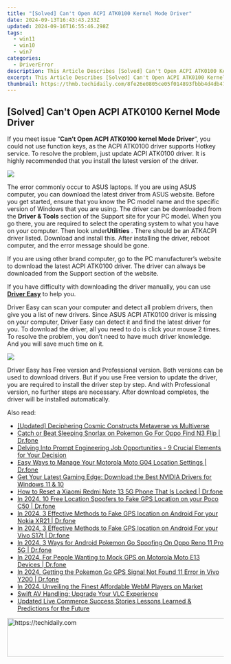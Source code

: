 ```yaml
---
title: "[Solved] Can't Open ACPI ATK0100 Kernel Mode Driver"
date: 2024-09-13T16:43:43.233Z
updated: 2024-09-16T16:55:46.298Z
tags:
  - win11
  - win10
  - win7
categories:
  - DriverError
description: This Article Describes [Solved] Can't Open ACPI ATK0100 Kernel Mode Driver
excerpt: This Article Describes [Solved] Can't Open ACPI ATK0100 Kernel Mode Driver
thumbnail: https://thmb.techidaily.com/8fe26e0805ce05f014893fbbb4d4db477ab6f4023c6f698c9064238804be4852.jpg
---
```


## [Solved] Can't Open ACPI ATK0100 Kernel Mode Driver

If you meet issue “**Can’t Open ACPI ATK0100 kernel Mode Driver**“, you could not use function keys, as the  ACPI ATK0100 driver supports Hotkey service. To resolve the problem, just update ACPI ATK0100 driver. It is highly recommended that you install the latest version of the driver.
  
![](https://images.drivereasy.com/wp-content/uploads/2016/07/img_57908734c2b59.png)
  

 The error commonly occur to ASUS laptops. If you are using ASUS computer, you can download the latest driver from ASUS website. Before you get started, ensure that you know the PC model name and the specific version of Windows that you are using. The driver can be downloaded from the **Driver & Tools** section of the Support site for your PC model. When you go there, you are required to select the operating system to what you have on your computer. Then look under**Utilities** . There should be an ATKACPI driver listed. Download and install this. After installing the driver, reboot computer, and the error message should be gone.
  
 If you are using other brand computer, go to the PC manufacturer’s website to download the latest ACPI ATK0100 driver. The driver can always be downloaded from the Support section of the website.
  
 If you have difficulty with downloading the driver manually, you can use **[Driver Easy](https://tools.techidaily.com/drivereasy/download/)**  to help you.
  
 Driver Easy can scan your computer and detect all problem drivers, then give you a list of new drivers. Since ASUS ACPI ATK0100 driver is missing on your computer, Driver Easy can detect it and find the latest driver for you. To download the driver, all you need to do is click your mouse 2 times. To resolve the problem, you don’t need to have much driver knowledge. And you will save much time on it.
  
![](https://images.drivereasy.com/wp-content/uploads/2017/04/img_5901d79a55721.png)

 Driver Easy has Free version and Professional version. Both versions can be used to download drivers. But if you use Free version to update the driver, you are required to install the driver step by step. And with Professional version, no further steps are necessary. After download completes, the driver will be installed automatically.

<ins class="adsbygoogle"
     style="display:block"
     data-ad-format="autorelaxed"
     data-ad-client="ca-pub-7571918770474297"
     data-ad-slot="1223367746"></ins>

<ins class="adsbygoogle"
     style="display:block"
     data-ad-client="ca-pub-7571918770474297"
     data-ad-slot="8358498916"
     data-ad-format="auto"
     data-full-width-responsive="true"></ins>

<span class="atpl-alsoreadstyle">Also read:</span>
<div><ul>
<li><a href="https://article-helps.techidaily.com/updated-deciphering-cosmic-constructs-metaverse-vs-multiverse/"><u>[Updated] Deciphering Cosmic Constructs Metaverse vs Multiverse</u></a></li>
<li><a href="https://android-pokemon-go.techidaily.com/catch-or-beat-sleeping-snorlax-on-pokemon-go-for-oppo-find-n3-flip-drfone-by-drfone-virtual-android/"><u>Catch or Beat Sleeping Snorlax on Pokemon Go For Oppo Find N3 Flip | Dr.fone</u></a></li>
<li><a href="https://tech-haven.techidaily.com/delving-into-prompt-engineering-job-opportunities-9-crucial-elements-for-your-decision/"><u>Delving Into Prompt Engineering Job Opportunities - 9 Crucial Elements for Your Decision</u></a></li>
<li><a href="https://android-location.techidaily.com/easy-ways-to-manage-your-motorola-moto-g04-location-settings-drfone-by-drfone-virtual/"><u>Easy Ways to Manage Your Motorola Moto G04 Location Settings | Dr.fone</u></a></li>
<li><a href="https://hardware-updates.techidaily.com/get-your-latest-gaming-edge-download-the-best-nvidia-drivers-for-windows-11-and-10/"><u>Get Your Latest Gaming Edge: Download the Best NVIDIA Drivers for Windows 11 & 10</u></a></li>
<li><a href="https://techidaily.com/how-to-reset-a-xiaomi-redmi-note-13-5g-phone-that-is-locked-drfone-by-drfone-reset-android-reset-android/"><u>How to Reset a Xiaomi Redmi Note 13 5G Phone That Is Locked | Dr.fone</u></a></li>
<li><a href="https://android-location.techidaily.com/in-2024-10-free-location-spoofers-to-fake-gps-location-on-your-poco-c50-drfone-by-drfone-virtual/"><u>In 2024, 10 Free Location Spoofers to Fake GPS Location on your Poco C50 | Dr.fone</u></a></li>
<li><a href="https://android-location.techidaily.com/in-2024-3-effective-methods-to-fake-gps-location-on-android-for-your-nokia-xr21-drfone-by-drfone-virtual/"><u>In 2024, 3 Effective Methods to Fake GPS location on Android For your Nokia XR21 | Dr.fone</u></a></li>
<li><a href="https://android-location.techidaily.com/in-2024-3-effective-methods-to-fake-gps-location-on-android-for-your-vivo-s17t-drfone-by-drfone-virtual/"><u>In 2024, 3 Effective Methods to Fake GPS location on Android For your Vivo S17t | Dr.fone</u></a></li>
<li><a href="https://android-pokemon-go.techidaily.com/in-2024-3-ways-for-android-pokemon-go-spoofing-on-oppo-reno-11-pro-5g-drfone-by-drfone-virtual-android/"><u>In 2024, 3 Ways for Android Pokemon Go Spoofing On Oppo Reno 11 Pro 5G | Dr.fone</u></a></li>
<li><a href="https://android-location.techidaily.com/in-2024-for-people-wanting-to-mock-gps-on-motorola-moto-e13-devices-drfone-by-drfone-virtual/"><u>In 2024, For People Wanting to Mock GPS on Motorola Moto E13 Devices | Dr.fone</u></a></li>
<li><a href="https://android-location.techidaily.com/in-2024-getting-the-pokemon-go-gps-signal-not-found-11-error-in-vivo-y200-drfone-by-drfone-virtual/"><u>In 2024, Getting the Pokemon Go GPS Signal Not Found 11 Error in Vivo Y200 | Dr.fone</u></a></li>
<li><a href="https://some-skills.techidaily.com/in-2024-unveiling-the-finest-affordable-webm-players-on-market/"><u>In 2024, Unveiling the Finest Affordable WebM Players on Market</u></a></li>
<li><a href="https://data-wizards.techidaily.com/swift-av-handling-upgrade-your-vlc-experience/"><u>Swift AV Handling: Upgrade Your VLC Experience</u></a></li>
<li><a href="https://ai-live-streaming.techidaily.com/updated-live-commerce-success-stories-lessons-learned-and-predictions-for-the-future/"><u>Updated Live Commerce Success Stories Lessons Learned & Predictions for the Future</u></a></li>
</ul></div>

<!-- affiliate ads begin -->
<a href="https://ephamedtechinc.pxf.io/c/5597632/2126492/26400" target="_top" id="2126492">
  <img src="//a.impactradius-go.com/display-ad/26400-2126492" border="0" alt="https://techidaily.com" width="640" height="90"/>
</a>
<img height="0" width="0" src="https://ephamedtechinc.pxf.io/i/5597632/2126492/26400" style="position:absolute;visibility:hidden;" border="0" />
<!-- affiliate ads end -->

